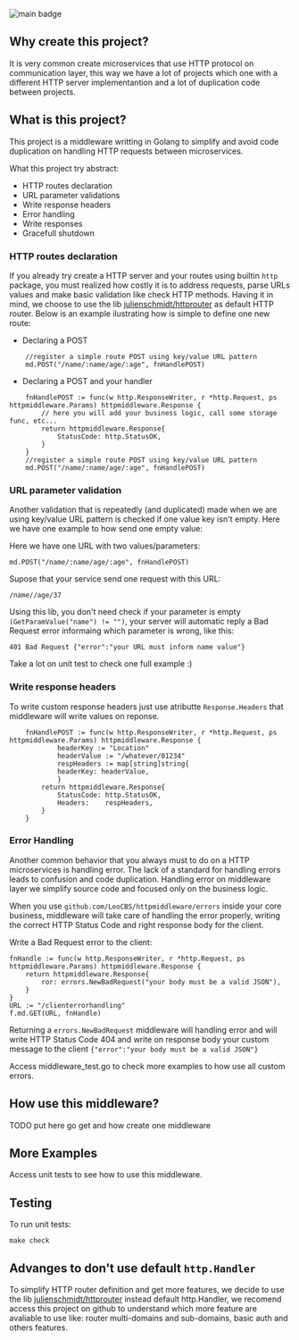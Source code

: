![main badge](https://github.com/LeoCBS/httpmiddleware/actions/workflows/makefile.yml/badge.svg?branch=main)

## Why create this project?

It is very common create microservices that use HTTP protocol on communication layer, this way we have a lot of projects which one with a different HTTP server implementantion and a lot of duplication code between projects. 


## What is this project?

This project is a middleware writting in Golang to simplify and avoid code duplication on handling HTTP requests between microservices.

What this project try abstract:

 * HTTP routes declaration
 * URL parameter validations
 * Write response headers
 * Error handling
 * Write responses
 * Gracefull shutdown

### HTTP routes declaration

If you already try create a HTTP server and your routes using builtin `http` package, you must realized how costly it is to address requests,
parse URLs values and make basic validation like check HTTP methods. Having it in mind, we choose to use
the lib [julienschmidt/httprouter](https://github.com/julienschmidt/httprouter) as default HTTP router. Below is an example ilustrating how is
simple to define one new route:   

* Declaring a POST

```golang
	//register a simple route POST using key/value URL pattern
	md.POST("/name/:name/age/:age", fnHandlePOST)
```


* Declaring a POST and your handler

```golang
	fnHandlePOST := func(w http.ResponseWriter, r *http.Request, ps httpmiddleware.Params) httpmiddleware.Response {
		// here you will add your business logic, call some storage func, etc...
		return httpmiddleware.Response{
			StatusCode: http.StatusOK,
		}
	}
	//register a simple route POST using key/value URL pattern
	md.POST("/name/:name/age/:age", fnHandlePOST)
```

### URL parameter validation

Another validation that is repeatedly (and duplicated) made when we are using key/value URL
pattern is checked if one value key isn't empty. Here we have one example to how
send one empty value:

Here we have one URL with two values/parameters:
    
    md.POST("/name/:name/age/:age", fnHandlePOST)

Supose that your service send one request with this URL:

    /name//age/37
     

Using this lib, you don't need check if your parameter is empty `(GetParamValue("name") != "")`,
your server will automatic reply a Bad Request error informaing which parameter
is wrong, like this:

    401 Bad Request {"error":"your URL must inform name value"}

Take a lot on unit test to check one full example :) 

### Write response headers

To write custom response headers just use atributte `Response.Headers` that
middleware will write values on reponse.

```
	fnHandlePOST := func(w http.ResponseWriter, r *http.Request, ps httpmiddleware.Params) httpmiddleware.Response {
	        headerKey := "Location"
        	headerValue := "/whatever/01234"
	        respHeaders := map[string]string{
		    headerKey: headerValue,
        	}
		return httpmiddleware.Response{
			StatusCode: http.StatusOK,
			Headers:    respHeaders,
		}
	}
```

### Error Handling

Another common behavior that you always must to do on a HTTP microservices is
handling error. The lack of a standard for handling errors leads to confusion
and code duplication. Handling error on middleware layer we simplify source code and
focused only on the business logic.

When you use `github.com/LeoCBS/httpmiddleware/errors` inside your core business,
middleware will take care of handling the error properly, writing the correct HTTP Status Code
and right response body for the client.


Write a Bad Request error to the client:

```
fnHandle := func(w http.ResponseWriter, r *http.Request, ps httpmiddleware.Params) httpmiddleware.Response {
    return httpmiddleware.Response{
        ror: errors.NewBadRequest("your body must be a valid JSON"),
    }
}
URL := "/clienterrorhandling"
f.md.GET(URL, fnHandle)
```

Returning a `errors.NewBadRequest` middleware will handling error and will
write HTTP Status Code 404 and write on response body your custom message to
the client `{"error":"your body must be a valid JSON"}`

Access middleware_test.go to check more examples to how use all custom errors.

## How use this middleware?

TODO put here go get and how create one middleware
 

## More Examples

Access unit tests to see how to use this middleware.

## Testing

To run unit tests:

    make check

## Advanges to don't use default `http.Handler`

To simplify HTTP router definition and get more features, we decide to use the lib
[julienschmidt/httprouter](https://github.com/julienschmidt/httprouter) instead
default http.Handler, we recomend access this project on github to understand
which more feature are avaliable to use like: router multi-domains and
sub-domains, basic auth and others features. 

